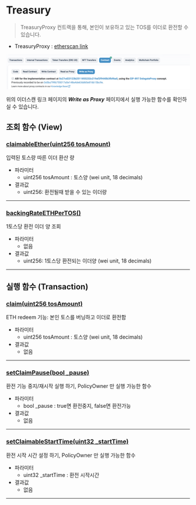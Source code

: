 

# Treasury

> TreasuryProxy 컨트랙을 통해, 본인이 보유하고 있는 TOS를 이더로 환전할 수 있습니다.

- TreasuryProxy :  [etherscan link](https://etherscan.io/address/0xd27a68a457005f822863199af0f817f672588ad6#writeProxyContract)

![Write as Proxy 선택](../img/treasury_0.png)

위의 이더스캔 링크 페이지의 ***Write as Proxy*** 페이지에서 실행 가능한 함수를 확인하실 수 있습니다.



## 조회 함수 (View) 

### [claimableEther(uint256 tosAmount)](https://etherscan.io/address/0xd27a68a457005f822863199af0f817f672588ad6#readProxyContract#F18)

입력된 토스량 따른 이더 환산 량

- 파라미터
  - uint256 tosAmount : 토스양 (wei unit, 18 decimals)
- 결과값
  -  uint256: 환전될때 받을 수 있는 이더량

*********

### [backingRateETHPerTOS()](https://etherscan.io/address/0xd27a68a457005f822863199af0f817f672588ad6#readProxyContract#F8)

1토스당 환전 이더 양 조회

- 파라미터
  - 없음 
- 결과값
  -  uint256: 1토스당 환전되는 이더양  (wei unit, 18 decimals)

*********



## 실행 함수 (Transaction)

### [claim(uint256 tosAmount)](https://etherscan.io/address/0xd27a68a457005f822863199af0f817f672588ad6#writeProxyContract#F6)

ETH redeem 기능: 본인 토스를 버닝하고 이더로 환전함

- 파라미터
  - uint256 tosAmount : 토스양 (wei unit, 18 decimals)
- 결과값
  -  없음

****

### [setClaimPause(bool _pause)](https://etherscan.io/address/0xd27a68a457005f822863199af0f817f672588ad6#writeProxyContract#F21)

환전 기능 중지/재시작 실행 하기, PolicyOwner 만 실행 가능한 함수

- 파라미터
  - bool _pause : true면 환전중지, false면 환전가능
- 결과값
  - 없음

****

### [setClaimableStartTime(uint32 _startTime)](https://etherscan.io/address/0xd27a68a457005f822863199af0f817f672588ad6#writeProxyContract#F22)

환전 시작 시간 설정 하기, PolicyOwner 만 실행 가능한 함수

- 파라미터
  -  uint32 _startTime : 환전 시작시간
- 결과값
  - 없음

*********

